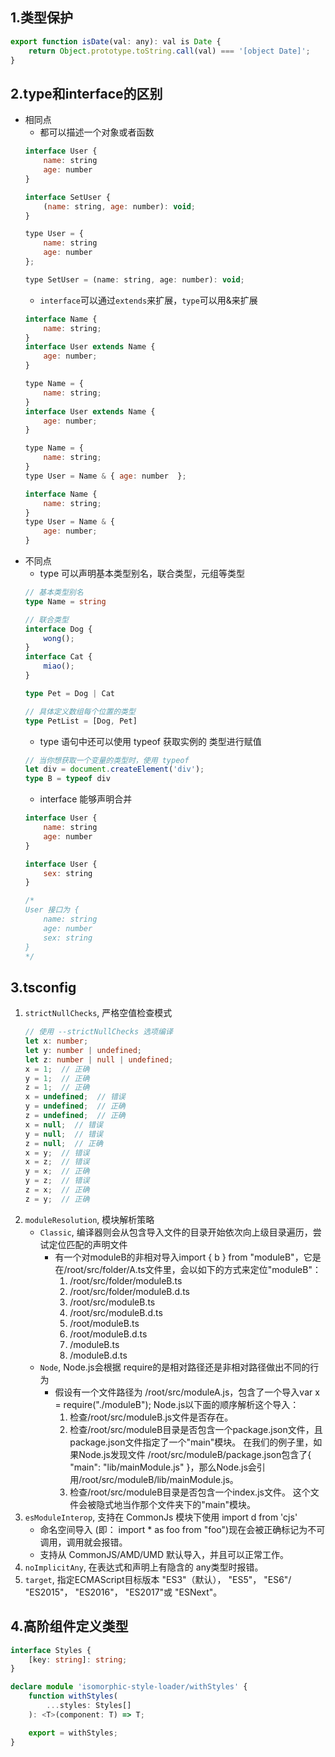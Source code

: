 ## 1.类型保护
```js
export function isDate(val: any): val is Date {
    return Object.prototype.toString.call(val) === '[object Date]';
}
```
## 2.type和interface的区别
* 相同点
    * 都可以描述一个对象或者函数
    ```js
    interface User {
        name: string
        age: number
    }

    interface SetUser {
        (name: string, age: number): void;
    }
    ``` 
    ```js
    type User = {
        name: string
        age: number
    };

    type SetUser = (name: string, age: number): void;
    ```
    * `interface`可以通过`extends`来扩展，`type`可以用&来扩展
    ```js
    interface Name {
        name: string;
    }
    interface User extends Name {
        age: number;
    }
    ```
    ```js
    type Name = {
        name: string;
    }
    interface User extends Name {
        age: number;
    }
    ```
    ```js
    type Name = {
        name: string;
    }
    type User = Name & { age: number  };
    ```
    ```js
    interface Name {
        name: string;
    }
    type User = Name & {
        age: number;
    }
    ``` 
* 不同点
    * type 可以声明基本类型别名，联合类型，元组等类型
    ```ts
    // 基本类型别名
    type Name = string

    // 联合类型
    interface Dog {
        wong();
    }
    interface Cat {
        miao();
    }

    type Pet = Dog | Cat

    // 具体定义数组每个位置的类型
    type PetList = [Dog, Pet]
    ```
    * type 语句中还可以使用 typeof 获取实例的 类型进行赋值
    ```ts
    // 当你想获取一个变量的类型时，使用 typeof
    let div = document.createElement('div');
    type B = typeof div
    ```
    * interface 能够声明合并
    ```js
    interface User {
        name: string
        age: number
    }

    interface User {
        sex: string
    }

    /*
    User 接口为 {
        name: string
        age: number
        sex: string
    }
    */

    ```
## 3.tsconfig
1. `strictNullChecks`, 严格空值检查模式
    ```ts
    // 使用 --strictNullChecks 选项编译
    let x: number;
    let y: number | undefined;
    let z: number | null | undefined;
    x = 1;  // 正确
    y = 1;  // 正确
    z = 1;  // 正确
    x = undefined;  // 错误
    y = undefined;  // 正确
    z = undefined;  // 正确
    x = null;  // 错误
    y = null;  // 错误
    z = null;  // 正确
    x = y;  // 错误
    x = z;  // 错误
    y = x;  // 正确
    y = z;  // 错误
    z = x;  // 正确
    z = y;  // 正确
    ```
2. `moduleResolution`, 模块解析策略
    * `Classic`, 编译器则会从包含导入文件的目录开始依次向上级目录遍历，尝试定位匹配的声明文件
        * 有一个对moduleB的非相对导入import { b } from "moduleB"，它是在/root/src/folder/A.ts文件里，会以如下的方式来定位"moduleB"：
            1. /root/src/folder/moduleB.ts
            2. /root/src/folder/moduleB.d.ts
            3. /root/src/moduleB.ts
            4. /root/src/moduleB.d.ts
            5. /root/moduleB.ts
            6. /root/moduleB.d.ts
            7. /moduleB.ts
            8. /moduleB.d.ts 
    * `Node`, Node.js会根据 require的是相对路径还是非相对路径做出不同的行为
        * 假设有一个文件路径为 /root/src/moduleA.js，包含了一个导入var x = require("./moduleB"); Node.js以下面的顺序解析这个导入：
            1. 检查/root/src/moduleB.js文件是否存在。
            2. 检查/root/src/moduleB目录是否包含一个package.json文件，且package.json文件指定了一个"main"模块。 在我们的例子里，如果Node.js发现文件 /root/src/moduleB/package.json包含了{ "main": "lib/mainModule.js" }，那么Node.js会引用/root/src/moduleB/lib/mainModule.js。
            3. 检查/root/src/moduleB目录是否包含一个index.js文件。 这个文件会被隐式地当作那个文件夹下的"main"模块。
3. `esModuleInterop`, 支持在 CommonJs 模块下使用 import d from 'cjs'
    * 命名空间导入 (即： import * as foo from "foo")现在会被正确标记为不可调用，调用就会报错。
    * 支持从 CommonJS/AMD/UMD 默认导入，并且可以正常工作。
4. `noImplicitAny`, 在表达式和声明上有隐含的 any类型时报错。
5. `target`, 指定ECMAScript目标版本 "ES3"（默认）， "ES5"， "ES6"/ "ES2015"， "ES2016"， "ES2017"或 "ESNext"。 
## 4.高阶组件定义类型
```ts
interface Styles {
    [key: string]: string;
}

declare module 'isomorphic-style-loader/withStyles' {
    function withStyles(
        ...styles: Styles[]
    ): <T>(component: T) => T;

    export = withStyles;
}
``` 